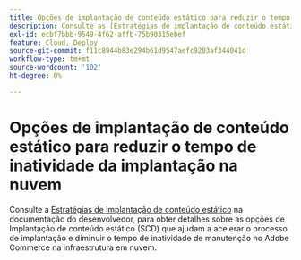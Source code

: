 ```yaml
---
title: Opções de implantação de conteúdo estático para reduzir o tempo de inatividade da implantação na nuvem
description: Consulte as [Estratégias de implantação de conteúdo estático](https://devdocs.magento.com/guides/v2.3/cloud/deploy/static-content-deployment.html) em nossa documentação do desenvolvedor para obter detalhes sobre as opções de Implantação de conteúdo estático (SCD) que ajudam a acelerar o processo de implantação e diminuir o tempo de inatividade de manutenção no Adobe Commerce na infraestrutura em nuvem.
exl-id: ecbf7bbb-9549-4f62-affb-75b90315ebef
feature: Cloud, Deploy
source-git-commit: f11c8944b83e294b61d9547aefc9203af344041d
workflow-type: tm+mt
source-wordcount: '102'
ht-degree: 0%

---
```


# Opções de implantação de conteúdo estático para reduzir o tempo de inatividade da implantação na nuvem

Consulte a [Estratégias de implantação de conteúdo estático](https://devdocs.magento.com/guides/v2.3/cloud/deploy/static-content-deployment.html) na documentação do desenvolvedor, para obter detalhes sobre as opções de Implantação de conteúdo estático (SCD) que ajudam a acelerar o processo de implantação e diminuir o tempo de inatividade de manutenção no Adobe Commerce na infraestrutura em nuvem.
